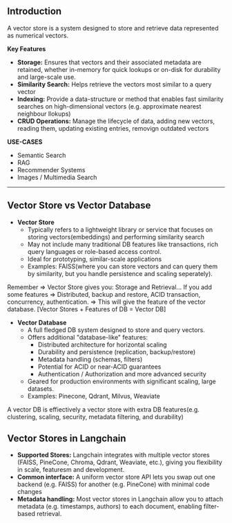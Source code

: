 ## **Introduction**
A vector store is a system designed to store and retrieve data represented as numerical vectors.

**Key Features**
- **Storage:** Ensures that vectors and their associated metadata are retained, whether in-memory for quick lookups or on-disk for durability and large-scale use.
- **Similarity Search:** Helps retrieve the vectors most similar to a query vector
- **Indexing:** Provide a data-structure or method that enables fast similarity searches on high-dimensional vectors (e.g. approximate nearest neighbour llokups)
- **CRUD Operations:** Manage the lifecycle of data, adding new vectors, reading them, updating existing entries, removign outdated vectors

**USE-CASES**
- Semantic Search
- RAG
- Recommender Systems
- Images / Multimedia Search

<hr>

## **Vector Store vs Vector Database**

* **Vector Store**
    * Typically refers to a lightweight library or service that focuses on storing vectors(embeddings) and performing similarity search
    * May not include many traditional DB features like transactions, rich query languages or role-based access control.
    * Ideal for prototyping, similar-scale applications
    * Examples: FAISS(where you can store vectors and can query them by similarity, but you handle persistence and scaling seperately).

Remember => Vector Store gives you: Storage and Retrieval...
If you add some features => Distributed, backup and restore, ACID transaction, concurrency, authentication. => This will give the feature of the vector database.
[Vector Stores + Features of DB = Vector DB]

* **Vector Database**
    * A full fledged DB system designed to store and query vectors.
    * Offers additional "database-like" features:
        * Distributed architecture for horizontal scaling
        * Durability and persistence (replication, backup/restore)
        * Metadata handling (schemas, filters)
        * Potential for ACID or near-ACID guarantees
        * Authentication / Authorization and more advanced security
    * Geared for production environments with significant scaling, large datasets.
    * Examples: Pinecone, Qdrant, Milvus, Weaviate

A vector DB is effiectively a vector store with extra DB features(e.g. clustering, scaling, security, metadata filtering, and durability)

## **Vector Stores in Langchain**
* **Supported Stores:** Langchain integrates with multiple vector stores (FAISS, PineCone, Chroma, Qdrant, Weaviate, etc.), giving you flexibility in scale, featuresm and development.
* **Common interface:** A uniform vector store API lets you swap out one backend (e.g. FAISS) for another (e.g. PineCone) with minimal code changes
* **Metadata handling:** Most vector stores in Langchain allow you to attach metadata (e.g. timestamps, authors) to each document, enabling filter-based retrieval.